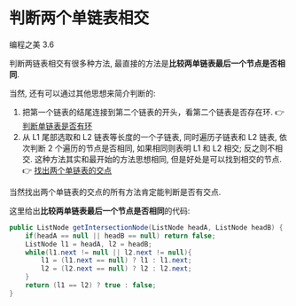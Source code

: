 # 判断两个单链表相交

编程之美 3.6

判断两链表相交有很多种方法, 最直接的方法是**比较两单链表最后一个节点是否相同**.

当然, 还有可以通过其他思想来简介判断的:

1. 把第一个链表的结尾连接到第二个链表的开头，看第二个链表是否存在环. 👉 [判断单链表是否有环](判断单链表是否有环.md)
2. 从 L1 尾部选取和 L2 链表等长度的一个子链表, 同时遍历子链表和 L2 链表, 依次判断 2 个遍历的节点是否相同, 如果相同则表明 L1 和 L2 相交; 反之则不相交. 这种方法其实和最开始的方法思想相同, 但是好处是可以找到相交的节点. 👉 [找出两个单链表的交点](找出两个单链表的交点.md)

当然找出两个单链表的交点的所有方法肯定能判断是否有交点.

这里给出**比较两单链表最后一个节点是否相同**的代码:

```java
public ListNode getIntersectionNode(ListNode headA, ListNode headB) {
    if(headA == null || headB == null) return false;
    ListNode l1 = headA, l2 = headB;
    while(l1.next != null || l2.next != null){
        l1 = (l1.next == null) ? l1 : l1.next;
        l2 = (l2.next == null) ? l2 : l2.next;
    }
    return (l1 == l2) ? true : false;
}
```

